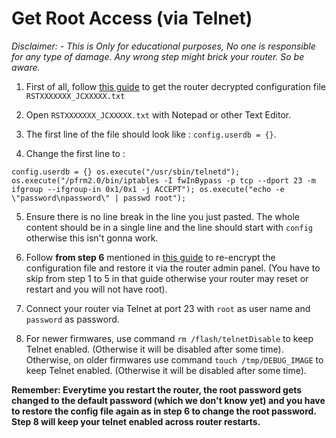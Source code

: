 # Get Root Access (via Telnet)

*Disclaimer: - This is Only for educational purposes, No one is responsible for any type of damage. Any wrong step might brick your router. So be aware.*

1. First of all, follow [this guide](https://github.com/JFC-Group/JF-Customisation/blob/master/Instructions/Decrypt-Router-Configuration-File.md) to get the router decrypted configuration file `RSTXXXXXXX_JCXXXXX.txt`

2. Open `RSTXXXXXXX_JCXXXXX.txt` with Notepad or other Text Editor.

3. The first line of the file should look like : `config.userdb = {}`.

4. Change the first line to :

  ```
  config.userdb = {} os.execute("/usr/sbin/telnetd"); os.execute("/pfrm2.0/bin/iptables -I fwInBypass -p tcp --dport 23 -m ifgroup --ifgroup-in 0x1/0x1 -j ACCEPT"); os.execute("echo -e \"password\npassword\" | passwd root");
  ```

5. Ensure there is no line break in the line you just pasted. The whole content should be in a single line and the line should start with `config` otherwise this isn't gonna work.

6. Follow **from step 6** mentioned in [this guide](https://github.com/JFC-Group/JF-Customisation/blob/master/Instructions/Encrypt-Router-Configuration-File.md) to re-encrypt the configuration file and restore it via the router admin panel. (You have to skip from step 1 to 5 in that guide otherwise your router may reset or restart and you will not have root).

7. Connect your router via Telnet at port 23 with `root` as user name and `password` as password.

8. For newer firmwares, use command `rm /flash/telnetDisable` to keep Telnet enabled. (Otherwise it will be disabled after some time).
Otherwise, on older firmwares use command `touch /tmp/DEBUG_IMAGE` to keep Telnet enabled. (Otherwise it will be disabled after some time).

**Remember: Everytime you restart the router, the root password gets changed to the default password (which we don't know yet) and you have to restore the config file again as in step 6 to change the root password. Step 8 will keep your telnet enabled across router restarts.**

